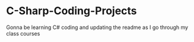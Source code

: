 # C-Sharp-Coding-Projects

Gonna be learning C# coding and updating the readme as I go through my class courses